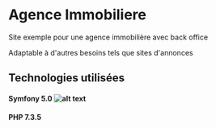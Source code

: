 # Agence Immobiliere

Site exemple pour une agence immobilière avec back office

Adaptable à d'autres besoins tels que sites d'annonces

## Technologies utilisées

#### Symfony 5.0 ![alt text](https://symfony.com/images/logos/header-logo.svg)
#### PHP 7.3.5

